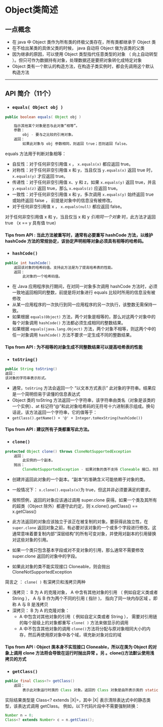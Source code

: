 # Object类简述

## 一点概念

- 在 java 中 Object 类作为所有类的终极父类存在，所有类都继承于 Object 类
- 在不给出某类的具体父类的时候， java 自动将 Object 做为该类的父类
- 因为继承的原因，可以使用 Object 类型指代任意类型的对象 （ 向上自动转型 ）。但只可作为数据持有对象，处理数据还是要把对象转化成特定对象
- Object 类有一个默认的构造方法，在构造子类实例时，都会先调用这个默认构造方法

---

##  API 简介（11个）

- ### `equals( Object obj )`
```java
public boolean equals( Object obj )

    指示其他某个对象是否与此对象“相等”。
    参数：
        obj - 要与之比较的引用对象。
    返回：
        如果此对象与 obj 参数相同，则返回 true；否则返回 false。
```

equals 方法用于判断对象相等：
- 自反性：对于任何非空引用值 `x` ， `x.equals(x)` 都应返回 true。
- 对称性：对于任何非空引用值 x 和 y，当且仅当 `y.equals(x)` 返回 true 时，`x.equals(y)` 才应返回 true。
- 传递性：对于任何非空引用值 x、y 和 z，如果 `x.equals(y)` 返回 true，并且 `y.equals(z)` 返回 true，那么 `x.equals(z)` 应返回 true。
- 一致性：对于任何非空引用值 x 和 y，多次调用 `x.equals(y)` 始终返回 true 或始终返回 false ， 前提是对象中的信息没有被修改。
- 对于任何非空引用值  x ， `x.equals(null)` 都应返回 false。

对于任何非空引用值 x 和 y，当且仅当 x 和 y  *引用同一个对象* 时，此方法才返回 true （x == y 具有值 true）

#### Tips from API : 当此方法被重写时，通常有必要重写 hashCode 方法，以维护 hashCode 方法的常规协定，该协定声明相等对象必须具有相等的哈希码。


- ### `hashCode()`
```java
public int hashCode()
    返回该对象的哈希码值。支持此方法是为了提高哈希表的性能。
    返回：
        此对象的一个哈希码值。
```

- 在 Java 应用程序执行期间，在对同一对象多次调用 hashCode 方法时，必须一致地返回相同的整数，前提是将对象进行 equals 比较时所用的信息没有被修改
- 从某一应用程序的一次执行到同一应用程序的另一次执行，该整数无需保持一致。
- 如果根据 `equals(Object)` 方法，两个对象是相等的，那么对这两个对象中的每个对象调用 `hashCode()` 方法都必须生成相同的整数结果。
- 如果根据 `equals(java.lang.Object)` 方法，两个对象不相等，则这两个中的任一对象调用 `hashCode()` 方法不要求一定生成不同的整数结果。

#### Tips from API : 为不相等的对象生成不同整数结果可以提高哈希表的性能


- ### `toString()`
```java
public String toString()
返回：
该对象的字符串表示形式。
```
- 通常，`toString` 方法会返回一个 “以文本方式表示” 此对象的字符串。结果应是一个简明但易于读懂的信息表达式
- Object 类的 toString 方法返回一个字符串，该字符串由类名（对象是该类的一个实例）、at 标记符“@”和此对象哈希码的无符号十六进制表示组成。换句话说，该方法返回一个字符串，它的值等于：
- `getClass().getName() + '@' + Integer.toHexString(hashCode())`

#### Tips from API : 建议所有子类都重写此方法。

- ### `clone()`
```java
protected Object clone() throws CloneNotSupportedException
    返回：
        此实例的一个副本。
    抛出：
        CloneNotSupportedException - 如果对象的类不支持 Cloneable 接口，则重写 clone 方法的子类也会抛出此异常，以指示无法复制某个实例。
```

- 创建并返回此对象的一个副本。“副本”的准确含义可能依赖于对象的类。
- 一般情况下： `x.clone().equals(x)`为 true，但这并非必须要满足的要求。
- 按照惯例，返回的对象应该通过调用 super.clone 获得。如果一个类及其所有的超类（Object 除外）都遵守此约定，则 x.clone().getClass() == x.getClass()
- 此方法返回的对象应该独立于该正在被复制的对象。要获得此独立性，在 `super.clone` 返回对象之前，有必要对该对象的一个或多个字段进行修改。这通常意味着要复制内部“深层结构”的所有可变对象，并使用对副本的引用替换对这些对象的引用。
- 如果一个类只包含基本字段或对不变对象的引用，那么通常不需要修改 super.clone 返回的对象中的字段。

- 如果此对象的类不能实现接口 Cloneable，则会抛出 CloneNotSupportedException

简言之 ： `clone( )` 有深拷贝和浅拷贝两种
- 浅拷贝： B 为 A 的克隆对象， A 中含有其他对象的引用 （ 例如自定义类或者 String ）， A 与 B 作为两个不同的引用 ( 指针 )， 指向了同一块内存区域 。即称 A 与 B 是浅拷贝
- 深拷贝： B 为 A 的克隆对象：
  + A 中包含对其他对象的引用（ 例如自定义类或者 String ）， 需要对引用链的每个层级上的对象都重写 `clone( )` 方法来做显示的调用
  + A 中不包含其他对象的调用  `clone()`方法将分配与原对象相同大小的内存，然后再使用原对象中各个域，填充新对象对应的域

#### Tips from API : Object 类本身不实现接口 Cloneable，所以在类为 Object 的对象上调用 clone 方法将会导致在运行时抛出异常 。另 。clone()方法默认使用浅拷贝的方式

- ### `getClass()`
```java
public final Class<?> getClass()
    返回：
        表示此对象运行时类的 Class 对象。返回的 Class 对象是由所表示类的 static synchronized 方法锁定的对象。
```

实际结果类型是 Class<? extends |X|>，其中 |X| 表示清除表达式中的静态类型，该表达式调用 getClass。 例如，以下代码片段中不需要强制转换：

```java
Number n = 0; 
Class<? extends Number> c = n.getClass();
```
